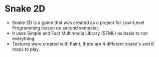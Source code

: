 # Snake 2D 

* Snake 2D is a game that was created as a project for Low-Level Programming lesson on second semester. 
* It uses Simple and Fast Multimedia Library (SFML) as basis to run everything. 
* Textures were created with Paint, there are 4 different snake's and 6 maps to play.
